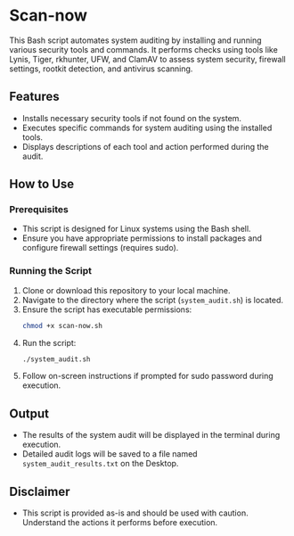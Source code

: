 # Scan-now

This Bash script automates system auditing by installing and running various security tools and commands. It performs checks using tools like Lynis, Tiger, rkhunter, UFW, and ClamAV to assess system security, firewall settings, rootkit detection, and antivirus scanning.

## Features

- Installs necessary security tools if not found on the system.
- Executes specific commands for system auditing using the installed tools.
- Displays descriptions of each tool and action performed during the audit.

## How to Use

### Prerequisites

- This script is designed for Linux systems using the Bash shell.
- Ensure you have appropriate permissions to install packages and configure firewall settings (requires sudo).

### Running the Script

1. Clone or download this repository to your local machine.
2. Navigate to the directory where the script (`system_audit.sh`) is located.
3. Ensure the script has executable permissions:
    ```bash
    chmod +x scan-now.sh
    ```
4. Run the script:
    ```bash
    ./system_audit.sh
    ```
5. Follow on-screen instructions if prompted for sudo password during execution.

## Output

- The results of the system audit will be displayed in the terminal during execution.
- Detailed audit logs will be saved to a file named `system_audit_results.txt` on the Desktop.

## Disclaimer

- This script is provided as-is and should be used with caution. Understand the actions it performs before execution.

